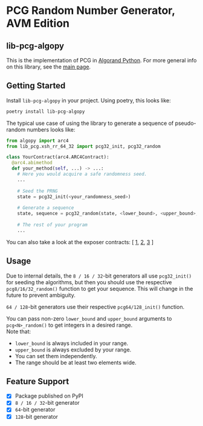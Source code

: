 # PCG Random Number Generator, AVM Edition

## lib-pcg-algopy
This is the implementation of PCG in [Algorand Python](https://github.com/algorandfoundation/puya).
For more general info on this library, see the [main page](../..).

## Getting Started
Install `lib-pcg-algopy` in your project.
Using poetry, this looks like:
```bash
poetry install lib-pcg-algopy
```

The typical use case of using the library to generate a sequence of pseudo-random numbers looks like:
```python
from algopy import arc4
from lib_pcg.xsh_rr_64_32 import pcg32_init, pcg32_random

class YourContract(arc4.ARC4Contract):
  @arc4.abimethod
  def your_method(self, ...) -> ...:
    # Here you would acquire a safe randomness seed.
    ...
    
    # Seed the PRNG
    state = pcg32_init(<your_randomness_seed>)
  
    # Generate a sequence
    state, sequence = pcg32_random(state, <lower_bound>, <upper_bound>, <sequence_length>)
  
    # The rest of your program
    ...
```
You can also take a look at the exposer contracts:
[
  [1](./smart_contracts/lib_pcg32_exposer/contract.py),
  [2](./smart_contracts/lib_pcg64_exposer/contract.py),
  [3](./smart_contracts/lib_pcg128_exposer/contract.py)
]

## Usage
Due to internal details, the `8 / 16 / 32`-bit generators all use `pcg32_init()` for seeding the algorithms,
but then you should use the respective `pcg8/16/32_random()` function to get your sequence.
This will change in the future to prevent ambiguity.

`64 / 128`-bit generators use their respective `pcg64/128_init()` function.

You can pass non-zero `lower_bound` and `upper_bound` arguments to `pcg<N>_random()` to get integers in a desired range.  
Note that:
- `lower_bound` is always included in your range.
- `upper_bound` is always excluded by your range.
- You can set them independently.
- The range should be at least two elements wide.

## Feature Support
- [x] Package published on PyPI
- [x] `8 / 16 / 32`-bit generator
- [x] `64`-bit generator
- [x] `128`-bit generator
